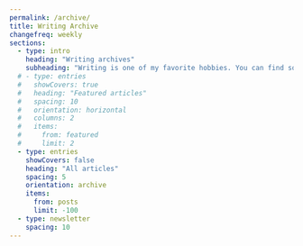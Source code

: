 ```yaml
---
permalink: /archive/
title: Writing Archive
changefreq: weekly
sections:
  - type: intro
    heading: "Writing archives"
    subheading: "Writing is one of my favorite hobbies. You can find some of what I've shared online here."
  # - type: entries
  #   showCovers: true
  #   heading: "Featured articles"
  #   spacing: 10
  #   orientation: horizontal
  #   columns: 2
  #   items:
  #     from: featured
  #     limit: 2
  - type: entries
    showCovers: false
    heading: "All articles"
    spacing: 5
    orientation: archive
    items:
      from: posts
      limit: -100
  - type: newsletter
    spacing: 10
---
```

